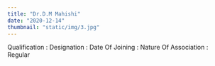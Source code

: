 ```yaml
---
title: "Dr.D.M Mahishi"
date: "2020-12-14"
thumbnail: "static/img/3.jpg"
---
```


Qualification : Designation : Date Of Joining : Nature Of Association : Regular
